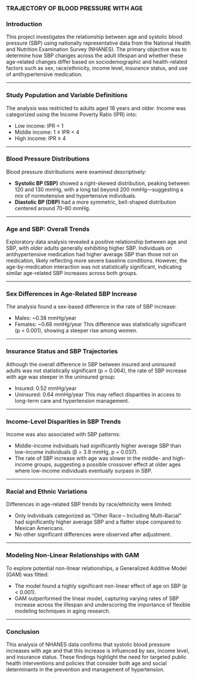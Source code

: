 ### **TRAJECTORY OF BLOOD PRESSURE WITH AGE**
### **Introduction**

This project investigates the relationship between age and systolic blood pressure (SBP) using nationally representative data from the National Health and Nutrition Examination Survey (NHANES). The primary objective was to determine how SBP changes across the adult lifespan and whether these age-related changes differ based on sociodemographic and health-related factors such as sex, race/ethnicity, income level, insurance status, and use of antihypertensive medication.

---

### **Study Population and Variable Definitions**

The analysis was restricted to adults aged 18 years and older. Income was categorized using the Income Poverty Ratio (IPR) into:

* Low income: IPR < 1
* Middle income: 1 ≤ IPR < 4
* High income: IPR ≥ 4

---

### **Blood Pressure Distributions**

Blood pressure distributions were examined descriptively:

* **Systolic BP (SBP)** showed a right-skewed distribution, peaking between 120 and 130 mmHg, with a long tail beyond 200 mmHg—suggesting a mix of normotensive and hypertensive individuals.
* **Diastolic BP (DBP)** had a more symmetric, bell-shaped distribution centered around 70–80 mmHg.

---

### **Age and SBP: Overall Trends**

Exploratory data analysis revealed a positive relationship between age and SBP, with older adults generally exhibiting higher SBP. Individuals on antihypertensive medication had higher average SBP than those not on medication, likely reflecting more severe baseline conditions. However, the age-by-medication interaction was not statistically significant, indicating similar age-related SBP increases across both groups.

---

### **Sex Differences in Age-Related SBP Increase**

The analysis found a sex-based difference in the rate of SBP increase:

* Males: \~0.38 mmHg/year
* Females: \~0.68 mmHg/year
  This difference was statistically significant (p < 0.001), showing a steeper rise among women.

---

### **Insurance Status and SBP Trajectories**

Although the overall difference in SBP between insured and uninsured adults was not statistically significant (p = 0.064), the rate of SBP increase with age was steeper in the uninsured group:

* Insured: 0.52 mmHg/year
* Uninsured: 0.64 mmHg/year
  This may reflect disparities in access to long-term care and hypertension management.

---

### **Income-Level Disparities in SBP Trends**

Income was also associated with SBP patterns:

* Middle-income individuals had significantly higher average SBP than low-income individuals (β = 3.9 mmHg, p = 0.037).
* The rate of SBP increase with age was slower in the middle- and high-income groups, suggesting a possible crossover effect at older ages where low-income individuals eventually surpass in SBP.

---

### **Racial and Ethnic Variations**

Differences in age-related SBP trends by race/ethnicity were limited:

* Only individuals categorized as “Other Race – Including Multi-Racial” had significantly higher average SBP and a flatter slope compared to Mexican Americans.
* No other significant differences were observed after adjustment.

---

### **Modeling Non-Linear Relationships with GAM**

To explore potential non-linear relationships, a Generalized Additive Model (GAM) was fitted:

* The model found a highly significant non-linear effect of age on SBP (p < 0.001).
* GAM outperformed the linear model, capturing varying rates of SBP increase across the lifespan and underscoring the importance of flexible modeling techniques in aging research.

---

### **Conclusion**

This analysis of NHANES data confirms that systolic blood pressure increases with age and that this increase is influenced by sex, income level, and insurance status. These findings highlight the need for targeted public health interventions and policies that consider both age and social determinants in the prevention and management of hypertension.

